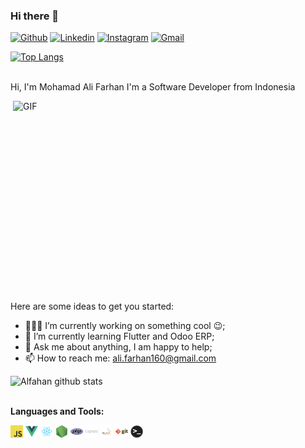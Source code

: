 ### Hi there 👋

[![Github](https://img.shields.io/badge/-Github-000?style=flat&logo=Github&logoColor=white)](https://github.com/Alfahan)
[![Linkedin](https://img.shields.io/badge/-LinkedIn-blue?style=flat&logo=Linkedin&logoColor=white)](https://linkedin.com/in/alfahan)
[![Instagram](https://img.shields.io/badge/-Instagram-c13584?style=flat&labelColor=c13584&logo=instagram&logoColor=white)](https://www.instagram.com/alfa_han/)
[![Gmail](https://img.shields.io/badge/-Gmail-c14438?style=flat&logo=Gmail&logoColor=white)](mailto:ali.farhan160@gmail.com)

[![Top Langs](https://github-readme-stats.vercel.app/api/top-langs/?username=sofyanmoch&layout=compact)](https://github.com/anuraghazra/github-readme-stats)
<br />
<br />

Hi, I'm Mohamad Ali Farhan I'm a Software Developer from Indonesia

<img align="right" alt="GIF" src="https://github.com/abhisheknaiidu/abhisheknaiidu/blob/master/code.gif?raw=true" width="500" height="320" />
  

Here are some ideas to get you started:

- 👨🏽‍💻 I’m currently working on something cool :wink:;
- 🌱 I’m currently learning Flutter and Odoo ERP; 
- 💬 Ask me about anything, I am happy to help;
- 📫 How to reach me: ali.farhan160@gmail.com 



![Alfahan github stats](https://github-readme-stats.vercel.app/api?username=Alfahan&show_icons=true&theme=tokyonight)
<br />
<br />

**Languages and Tools:**  

<code><img height="20" src="https://raw.githubusercontent.com/github/explore/80688e429a7d4ef2fca1e82350fe8e3517d3494d/topics/javascript/javascript.png"></code>
<code><img height="20" src="https://raw.githubusercontent.com/github/explore/80688e429a7d4ef2fca1e82350fe8e3517d3494d/topics/vue/vue.png"></code>
<code><img height="20" src="https://raw.githubusercontent.com/github/explore/80688e429a7d4ef2fca1e82350fe8e3517d3494d/topics/react/react.png"></code>
<code><img height="20" src="https://raw.githubusercontent.com/github/explore/80688e429a7d4ef2fca1e82350fe8e3517d3494d/topics/nodejs/nodejs.png"></code>
<code><img height="20" src="https://raw.githubusercontent.com/github/explore/80688e429a7d4ef2fca1e82350fe8e3517d3494d/topics/php/php.png"></code>
<code><img height="20" src="https://raw.githubusercontent.com/github/explore/80688e429a7d4ef2fca1e82350fe8e3517d3494d/topics/express/express.png"></code>
<code><img height="20" src="https://raw.githubusercontent.com/github/explore/80688e429a7d4ef2fca1e82350fe8e3517d3494d/topics/mysql/mysql.png"></code>
<code><img height="20" src="https://raw.githubusercontent.com/github/explore/80688e429a7d4ef2fca1e82350fe8e3517d3494d/topics/git/git.png"></code>
<code><img height="20" src="https://raw.githubusercontent.com/github/explore/80688e429a7d4ef2fca1e82350fe8e3517d3494d/topics/terminal/terminal.png"></code>
